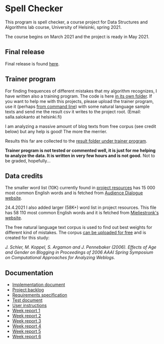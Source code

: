 # Spell Checker

This program is spell checker, a course project for Data Structures and Algorithms lab course, University of Helsinki, spring 2021.

The course begins on March 2021 and the project is ready in May 2021.

## Final release

Final release is found [here](https://github.com/sallasal/SpellChecker/releases/tag/v1.0).

## Trainer program

For finding frequences of different mistakes that my algorithm recognizes, I have written also a training program. The code is here [in its own folder](https://github.com/sallasal/SpellChecker/tree/main/TrainSpellChecker). If you want to help me with this projects, please upload the trainer program, use it (perhaps [from command line](https://github.com/sallasal/SpellChecker/blob/main/documentation/user_instructions.md#running-the-programs)) with some natural language sample texts and send me the result csv it writes to the project root. (Email: salla.salokanto at helsinki.fi)

I am analyzing a massive amount of blog texts from free corpus (see credit below) but any help is good! The more the merrier.

Results this far are collected to the [result folder under trainer program](https://github.com/sallasal/SpellChecker/tree/main/TrainSpellChecker/results).

__Trainer program is not tested or commented well, it is just for me helping to analyze the data. It is written in very few hours and is not good.__ Not to be graded, hopefully...

## Data credits

The smaller word list (10K) currently found in [project resources](https://github.com/sallasal/SpellChecker/tree/main/SpellChecker/src/main/resources) has 15 000 most common English words and is fetched from [Audience Dialogue website](http://www.audiencedialogue.net/susteng.html).

24.4.2021 I also added larger (58K+) word list in project resources.
This file has 58 110 most common English words and it is fetched from [Mieliestronk's website](http://www.mieliestronk.com/wordlist.html).

The free natural language text corpus is used to find out best weights for different kind of mistakes. The corpus [can be uploaded for free](https://u.cs.biu.ac.il/~koppel/BlogCorpus.htm) and is created for this study: 

_J. Schler, M. Koppel, S. Argamon and J. Pennebaker (2006). Effects of Age and Gender on Blogging in Proceedings of 2006 AAAI Spring Symposium on Computational Approaches for Analyzing Weblogs._

## Documentation

- [Implementation document](https://github.com/sallasal/SpellChecker/blob/main/documentation/implementation_document.md)
- [Project backlog](https://github.com/sallasal/SpellChecker/blob/main/documentation/project_backlog.md)
- [Requirements specification](https://github.com/sallasal/SpellChecker/blob/main/documentation/requirements_specification.md)
- [Test document](https://github.com/sallasal/SpellChecker/blob/main/documentation/test_document.md)
- [User instructions](https://github.com/sallasal/SpellChecker/blob/main/documentation/user_instructions.md)
- [Week report 1](https://github.com/sallasal/SpellChecker/blob/main/documentation/week_report_1.md)
- [Week report 2](https://github.com/sallasal/SpellChecker/blob/main/documentation/week_report_2.md)
- [Week report 3](https://github.com/sallasal/SpellChecker/blob/main/documentation/week_report_3.md)
- [Week report 4](https://github.com/sallasal/SpellChecker/blob/main/documentation/week_report_4.md)
- [Week report 5](https://github.com/sallasal/SpellChecker/blob/main/documentation/week_report_5.md)
- [Week report 6](https://github.com/sallasal/SpellChecker/blob/main/documentation/week_report_6.md)
